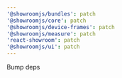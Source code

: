 ```yaml
---
'@showroomjs/bundles': patch
'@showroomjs/core': patch
'@showroomjs/device-frames': patch
'@showroomjs/measure': patch
'react-showroom': patch
'@showroomjs/ui': patch
---
```


Bump deps
